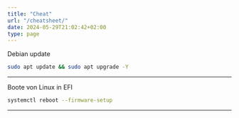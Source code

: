 ```yaml
---
title: "Cheat"
url: "/cheatsheet/"
date: 2024-05-29T21:02:42+02:00
type: page
---
```



Debian update 

~~~bash
sudo apt update && sudo apt upgrade -Y
~~~

---

Boote von Linux in EFI
~~~bash
systemctl reboot --firmware-setup
~~~

---

